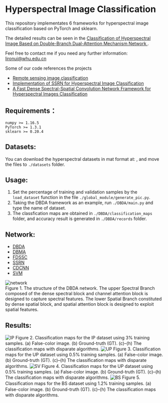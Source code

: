 # Hyperspectral Image Classification

This repository implementates 6 frameworks for hyperspectral image classification based on PyTorch and sklearn.

The detailed results can be seen in the [Classification of Hyperspectral Image Based on 
Double-Branch Dual-Attention Mechanism Network ]().

Feel free to contact me if you need any further information: lironui@whu.edu.cn

Some of our code references the projects
* [Remote sensing image classification](https://github.com/stop68/Remote-Sensing-Image-Classification.git)
* [Implementation of SSRN for Hyperspectral Image Classification](https://github.com/zilongzhong/SSRN.git)
* [A Fast Dense Spectral-Spatial Convolution Network Framework for Hyperspectral Images Classification](https://github.com/shuguang-52/FDSSC.git) 

Requirements：
------- 
```
numpy >= 1.16.5
PyTorch >= 1.3.1
sklearn >= 0.20.4
```

Datasets:
------- 
You can download the hyperspectral datasets in mat format at: [](http://www.ehu.eus/ccwintco/index.php/Hyperspectral_Remote_Sensing_Scenes), and move the files to `./datasets` folder.

Usage:
------- 
1. Set the percentage of training and validation samples by the `load_dataset` function in the file `./global_module/generate_pic.py`.
2. Taking the DBDA framework as an example, run `./DBDA/main.py` and type the name of dataset. 
3. The classfication maps are obtained in `./DBDA/classification_maps` folder, and accuracy result is generated in `./DBDA/records` folder.

Network:
------- 
* [DBDA]()
* [DBMA](https://www.mdpi.com/2072-4292/11/11/1307/xml)
* [FDSSC](https://www.mdpi.com/2072-4292/10/7/1068/htm)
* [SSRN](https://ieeexplore.ieee.org/document/8061020)
* [CDCNN](https://ieeexplore.ieee.org/document/7973178)
* [SVM](https://ieeexplore.ieee.org/document/1323134/)

![network](https://github.com/lironui/Double-Branch-Dual-Attention-Mechanism-Network/blob/master/figures/Figure%206.%20The%20structure%20of%20the%20DBDA%20network.png)  
Figure 1. The structure of the DBDA network. The upper Spectral Branch composed of the dense 
spectral block and channel attention block is designed to capture spectral features. The lower Spatial 
Branch constituted by dense spatial block, and spatial attention block is designed to exploit spatial 
features. 

Results:
------- 
![IP](https://github.com/lironui/Double-Branch-Dual-Attention-Mechanism-Network/blob/master/figures/Figure%209.%20Classi%EF%AC%81cation%20maps%20for%20the%20IP%20dataset%20using%203%25%20training%20samples.png)
Figure 2. Classiﬁcation maps for the IP dataset using 3% training samples. (a) False-color image. (b) 
Ground-truth (GT). (c)–(h) The classiﬁcation maps with disparate algorithms. 
![UP](https://github.com/lironui/Double-Branch-Dual-Attention-Mechanism-Network/blob/master/figures/Figure%2010.%20Classi%EF%AC%81cation%20maps%20for%20the%20UP%20dataset%20using%200.5%25%20training%20samples.png)
Figure 3. Classiﬁcation maps for the UP dataset using 0.5% training samples. (a) False-color image. 
(b) Ground-truth (GT). (c)–(h) The classiﬁcation maps with disparate algorithms. 
![SV](https://github.com/lironui/Double-Branch-Dual-Attention-Mechanism-Network/blob/master/figures/Figure%2011.%20Classi%EF%AC%81cation%20maps%20for%20the%20SV%20dataset%20using%200.5%25%20training%20samples.png)
Figure 4. Classiﬁcation maps for the UP dataset using 0.5% training samples. (a) False-color image. 
(b) Ground-truth (GT). (c)–(h) The classiﬁcation maps with disparate algorithms. 
![BS](https://github.com/lironui/Double-Branch-Dual-Attention-Mechanism-Network/blob/master/figures/Figure%2012.%20Classi%EF%AC%81cation%20maps%20for%20the%20BS%20dataset%20using%201.2%25%20training%20samples.png)
Figure 5. Classiﬁcation maps for the BS dataset using 1.2% training samples. (a) False-color image. 
(b) Ground-truth (GT). (c)–(h) The classiﬁcation maps with disparate algorithms. 
